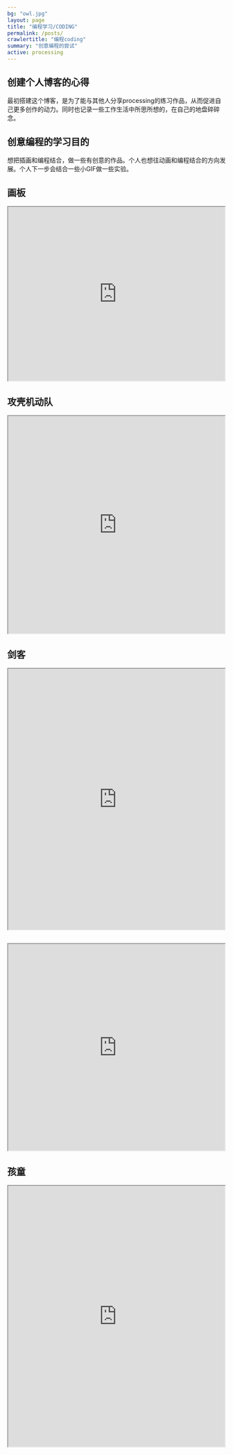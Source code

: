 ```yaml
---
bg: "owl.jpg"
layout: page
title: "编程学习/CODING"
permalink: /posts/
crawlertitle: "编程coding"
summary: "创意编程的尝试"
active: processing
---
```


## 创建个人博客的心得

最初搭建这个博客，是为了能与其他人分享processing的练习作品，从而促进自己更多创作的动力。同时也记录一些工作生活中所思所想的，在自己的地盘碎碎念。

## 创意编程的学习目的

想把插画和编程结合，做一些有创意的作品。个人也想往动画和编程结合的方向发展。个人下一步会结合一些小GIF做一些实验。

## 画板 

<iframe src="https://www.openprocessing.org/sketch/394525/embed/" width="500" height="400"></iframe>

## 攻壳机动队

<iframe src="https://www.openprocessing.org/sketch/449351/embed/" width="500" height="500"></iframe>

## 剑客

<iframe src="https://www.openprocessing.org/sketch/420398/embed/" width="500" height="600"></iframe>

##

<iframe src="https://www.openprocessing.org/sketch/419845/embed/" width="500" height="475"></iframe>

## 孩童
<iframe src="https://www.openprocessing.org/sketch/454368/embed/" width="500" height="600"></iframe>

